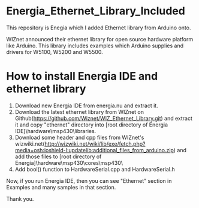 Energia_Ethernet_Library_Included
=================================
This repository is Enegia which I added Ethernet library from Arduino onto.

WIZnet announced their ethernet library for open source hardware platform like Arduino.
This library includes examples which Arduino supplies and drivers for W5100, W5200 and W5500.

How to install Energia IDE and ethernet library
=================================
1. Download new Energia IDE from energia.nu and extract it.
2. Download the latest ethernet library from WIZnet on Github(https://github.com/Wiznet/WIZ_Ethernet_Library.git) 
   and extract it and copy "ethernet" directory into [root directory of Energia IDE]\hardware\msp430\libraries\.
3. Download some header and cpp files from WIZnet's wizwiki.net(http://wizwiki.net/wiki/lib/exe/fetch.php?media=osh:ioshield-l:updatelib:additional_files_from_arduino.zip)
   and add those files to [root directory of Energia]\hardware\msp430\cores\msp430\
4. Add bool() function to HardwareSerial.cpp and HardwareSerial.h

Now, if you run Energia IDE, then you can see "Ethernet" section in Examples and many samples in that section.


Thank you.
